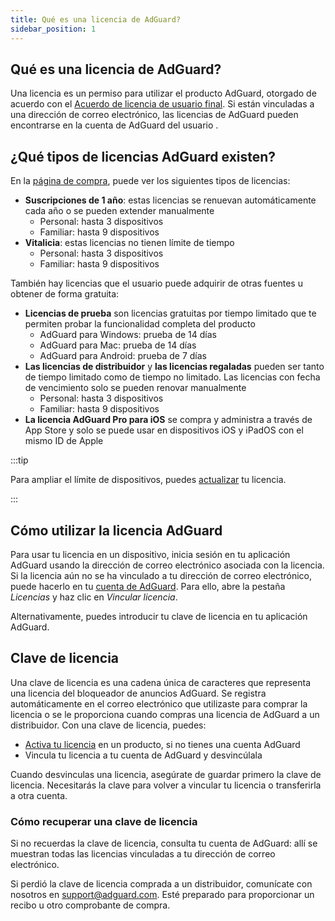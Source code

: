 ```yaml
---
title: Qué es una licencia de AdGuard?
sidebar_position: 1
---
```


## Qué es una licencia de AdGuard?

Una licencia es un permiso para utilizar el producto AdGuard, otorgado de acuerdo con el [Acuerdo de licencia de usuario final](https://adguard.com/eula.html). Si están vinculadas a una dirección de correo electrónico, las licencias de AdGuard pueden encontrarse en la cuenta de AdGuard del usuario [](https://my.adguard.com/).

## ¿Qué tipos de licencias AdGuard existen?

En la [ página de compra](https://adguard.com/license.html), puede ver los siguientes tipos de licencias:

- **Suscripciones de 1 año**: estas licencias se renuevan automáticamente cada año o se pueden extender manualmente
    - Personal: hasta 3 dispositivos
    - Familiar: hasta 9 dispositivos
- **Vitalicia**: estas licencias no tienen límite de tiempo
    - Personal: hasta 3 dispositivos
    - Familiar: hasta 9 dispositivos

También hay licencias que el usuario puede adquirir de otras fuentes u obtener de forma gratuita:

- **Licencias de prueba** son licencias gratuitas por tiempo limitado que te permiten probar la funcionalidad completa del producto
    - AdGuard para Windows: prueba de 14 días
    - AdGuard para Mac: prueba de 14 días
    - AdGuard para Android: prueba de 7 días
- **Las licencias de distribuidor** y **las licencias regaladas** pueden ser tanto de tiempo limitado como de tiempo no limitado. Las licencias con fecha de vencimiento solo se pueden renovar manualmente
    - Personal: hasta 3 dispositivos
    - Familiar: hasta 9 dispositivos
- **La licencia AdGuard Pro para iOS** se compra y administra a través de App Store y solo se puede usar en dispositivos iOS y iPadOS con el mismo ID de Apple

:::tip

Para ampliar el límite de dispositivos, puedes [actualizar](../payment-options/#upgrade) tu licencia.

:::

## Cómo utilizar la licencia AdGuard

Para usar tu licencia en un dispositivo, inicia sesión en tu aplicación AdGuard usando la dirección de correo electrónico asociada con la licencia. Si la licencia aún no se ha vinculado a tu dirección de correo electrónico, puede hacerlo en tu [cuenta de AdGuard](https://my.adguard.com/). Para ello, abre la pestaña *Licencias* y haz clic en *Vincular licencia*.

Alternativamente, puedes introducir tu clave de licencia [](#license-key) en tu aplicación AdGuard.

## Clave de licencia

Una clave de licencia es una cadena única de caracteres que representa una licencia del bloqueador de anuncios AdGuard. Se registra automáticamente en el correo electrónico que utilizaste para comprar la licencia o se le proporciona cuando compras una licencia de AdGuard a un distribuidor. Con una clave de licencia, puedes:

- [Activa tu licencia](../activation) en un producto, si no tienes una cuenta AdGuard
- Vincula tu licencia a tu cuenta de AdGuard y desvincúlala

Cuando desvinculas una licencia, asegúrate de guardar primero la clave de licencia. Necesitarás la clave para volver a vincular tu licencia o transferirla a otra cuenta.

### Cómo recuperar una clave de licencia

Si no recuerdas la clave de licencia, consulta tu cuenta de AdGuard: allí se muestran todas las licencias vinculadas a tu dirección de correo electrónico.

Si perdió la clave de licencia comprada a un distribuidor, comunícate con nosotros en support@adguard.com. Esté preparado para proporcionar un recibo u otro comprobante de compra.
